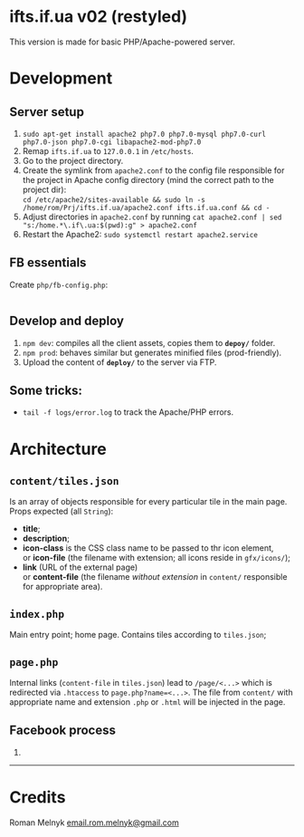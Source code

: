 # ifts.if.ua v02 (restyled)
This version is made for basic PHP/Apache-powered server.


# Development
## Server setup
1. `sudo apt-get install apache2 php7.0 php7.0-mysql php7.0-curl php7.0-json php7.0-cgi libapache2-mod-php7.0`
1. Remap `ifts.if.ua` to `127.0.0.1` in `/etc/hosts`.
1. Go to the project directory.
1. Create the symlink from `apache2.conf` to the config file responsible for the project in Apache config directory (mind the correct path to the project dir):  
   `cd /etc/apache2/sites-available && sudo ln -s /home/rom/Prj/ifts.if.ua/apache2.conf ifts.if.ua.conf && cd -`
1. Adjust directories in `apache2.conf` by running `cat apache2.conf | sed "s:/home.*\.if\.ua:$(pwd):g" > apache2.conf`
1. Restart the Apache2: `sudo systemctl restart apache2.service`

## FB essentials
Create `php/fb-config.php`:
```

```

## Develop and deploy
1. `npm dev`: compiles all the client assets, copies them to **`depoy/`** folder.
1. `npm prod`: behaves similar but generates minified files (prod-friendly).
1. Upload the content of **`deploy/`** to the server via FTP.

## Some tricks:
- `tail -f logs/error.log` to track the Apache/PHP errors.


# Architecture
## `content/tiles.json`
Is an array of objects responsible for every particular tile in the main page.
Props expected (all `String`):

- **title**;
- **description**;
- **icon-class** is the CSS class name to be passed to thr icon element,  
   or **icon-file** (the filename with extension; all icons reside in `gfx/icons/`);
- **link** (URL of the external page)  
   or **content-file** (the filename _without extension_ in `content/` responsible for appropriate area).

## `index.php`
Main entry point; home page. Contains tiles according to `tiles.json`;

## `page.php`
Internal links (`content-file` in `tiles.json`) lead to `/page/<...>` which is redirected via `.htaccess` to `page.php?name=<...>`. The file from `content/` with appropriate name and extension `.php` or `.html` will be injected in the page.

## Facebook process
1. 

---


# Credits
Roman Melnyk <email.rom.melnyk@gmail.com>

